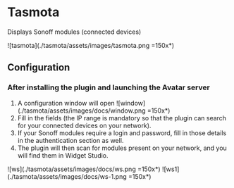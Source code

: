 # Tasmota

Displays Sonoff modules (connected devices)

![tasmota](./tasmota/assets/images/tasmota.png =150x*)

## Configuration

### After installing the plugin and launching the Avatar server 

1. A configuration window will open ![window](./tasmota/assets/images/docs/window.png =150x*)
2. Fill in the fields (the IP range is mandatory so that the plugin can search for your connected devices on your network).
3. If your Sonoff modules require a login and password, fill in those details in the authentication section as well.
4. The plugin will then scan for modules present on your network, and you will find them in Widget Studio.

![ws](./tasmota/assets/images/docs/ws.png =150x*) ![ws1](./tasmota/assets/images/docs/ws-1.png =150x*)


<br><br><br>
